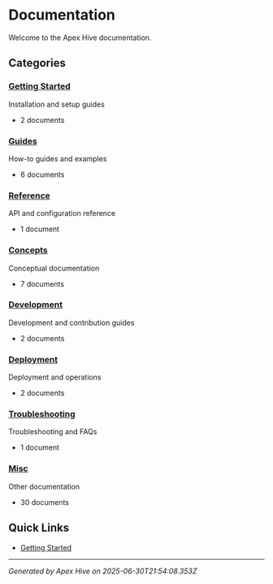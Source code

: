 # Documentation

Welcome to the Apex Hive documentation.

## Categories

### [Getting Started](./01-getting-started/)

Installation and setup guides

- 2 documents

### [Guides](./02-guides/)

How-to guides and examples

- 6 documents

### [Reference](./03-reference/)

API and configuration reference

- 1 document

### [Concepts](./04-concepts/)

Conceptual documentation

- 7 documents

### [Development](./05-development/)

Development and contribution guides

- 2 documents

### [Deployment](./06-deployment/)

Deployment and operations

- 2 documents

### [Troubleshooting](./07-troubleshooting/)

Troubleshooting and FAQs

- 1 document

### [Misc](./99-misc/)

Other documentation

- 30 documents

## Quick Links

- [Getting Started](./01-getting-started/README.md)

---
*Generated by Apex Hive on 2025-06-30T21:54:08.353Z*
